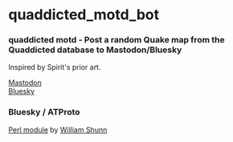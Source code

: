 # quaddicted_motd_bot

### quaddicted motd - Post a random Quake map from the Quaddicted database to Mastodon/Bluesky

Inspired by Spirit's prior art.


<a rel="me" href="https://idtech.space/@quaddicted_motd">Mastodon</a><br>[Bluesky](https://staging.bsky.app/profile/motd.cataclysmal.org)<br>

### Bluesky / ATProto 

[Perl module](https://betterprogramming.pub/building-a-perl-module-for-posting-to-bluesky-social-92fc732fc297) by [William Shunn](https://shunn.net)


